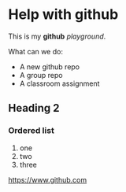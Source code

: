 # Help with github
This is my **github** *playground*.

What can we do:
- A new github repo
- A group repo
- A classroom assignment

## Heading 2
### Ordered list
1. one
2. two
3. three

https://www.github.com